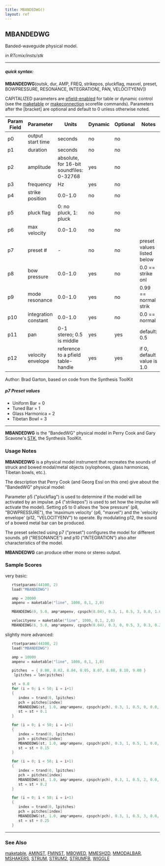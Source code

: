```yaml
---
title: MBANDEDWG()
layout: ref
---
```


## MBANDEDWG

Banded-waveguide physical model.

*in RTcmix/insts/stk*  
  

-----

##### quick syntax:

**MBANDEDWG**(outsk, dur, AMP, FREQ, strikepos, pluckflag, maxvel,
preset, BOWPRESSURE, RESONANCE, INTEGRATION\[, PAN, VELOCITYENV\])

CAPITALIZED parameters are [pfield-enabled](pfield-enabled.html) for
table or dynamic control (see the
[maketable](../scorefile/maketable.html) or
[makeconnection](../scorefile/makeconnection.html) scorefile
commands). Parameters after the \[bracket\] are optional and default to
0 unless otherwise noted.


Param Field	| Parameter | Units | Dynamic | Optional | Notes
----------- | --------- | ----- | -------- | --------- | ---------
p0 | output start time | seconds | no | no | 
p1 | duration | seconds | no | no | 
p2 | amplitude | absolute, for 16-bit soundfiles: 0-32768 | yes | no | 
p3 | frequency | Hz | yes | no | 
p4 | strike position | 0.0-1.0 | no | no | 
p5 | pluck flag | 0: no pluck, 1: pluck | no | no | 
p6 | max velocity | 0.0-1.0 | no | no | 
p7 | preset # |  -  | no | no | preset values listed below
p8 | bow pressure | 0.0-1.0 | yes | no | 0.0 == strike onl | 
p9 | mode resonance | 0.0-1.0 | yes | no | 0.99 == normal strik | 
p10 | integration constant | 0.0-1.0 | yes | no | 0.0 == normal | 
p11 | pan | 0-1 stereo; 0.5 is middle | yes | yes | default: 0.5 | 
p12 | velocity envelope | reference to a pfield table-handle | yes | yes | if 0, default value is 1.0 | 

   Author:  Brad Garton, based on code from the Synthesis ToolKit

  
##### p7 Preset values

- Uniform Bar = 0
- Tuned Bar = 1
- Glass Harmonica = 2
- Tibetan Bowl = 3

-----

  
**MBANDEDWG** is the "BandedWG" physical model in Perry Cook and Gary
Scavone's [STK](http://www.cs.princeton.edu/~prc/NewWork.php#STK), the
Synthesis ToolKit.

### Usage Notes

**MBANDEDWG** is a physical model instrument that recreates the sounds
of struck and bowed modal/metal objects (xylophones, glass harmonicas,
Tibetan bowls, etc.).

The description that Perry Cook (and Georg Essl on this one) give about
the "BandedWG" physical model:

Parameter p5 ("pluckflag") is used to determine if the model will be
activated by an impulse. p4 ("strikepos") is used to set how the impulse
will activate the model). Setting p5 to 0 allows the 'bow pressure' (p8,
"BOWPRESSURE"), the 'maximum velocity' (p6, "maxvel") and the 'velocity
envelope' (p12, "VELOCITYENV") to operate. By modulating p12, the sound
of a bowed metal bar can be produced.

The preset selected using p7 ("preset") configures the model for
different sounds. p9 ("RESONANCE") and p10 ("INTEGRATION") also alter
characteristics of the model.

**MBANDEDWG** can produce other mono or stereo output.

### Sample Scores

very basic:

```cpp
   rtsetparams(44100, 2)
   load("MBANDEDWG")

   amp = 20000
   ampenv = maketable("line", 1000, 0,1, 2,0)

   MBANDEDWG(0, 5.0, amp*ampenv, cpspch(8.04), 0.3, 1, 0.5, 3, 0.0, 1.0, 0.0)

   velocityenv = maketable("line", 1000, 0,1, 2,0)
   MBANDEDWG(6, 5.0, amp*ampenv, cpspch(8.04), 0.3, 0, 0.5, 3, 0.3, 0.2, 0.8, 0.5, velocityenv)
```

  
  
slightly more advanced:

```cpp
   rtsetparams(44100, 2)
   load("MBANDEDWG")

   amp = 10000
   ampenv = maketable("line", 1000, 0,1, 1,0)

   pitches  = { 8.00, 8.02, 8.04, 8.05, 8.07, 8.08, 8.10, 9.00 }
    lpitches = len(pitches)

   st = 0.0
   for (i = 0; i < 50; i = i+1)
   {
      index = trand(0, lpitches)
      pch = pitches[index]
      MBANDEDWG(st, 1.0, amp*ampenv, cpspch(pch), 0.3, 1, 0.5, 0, 0.0, 1.0, 0.0, random())
      st = st + 0.1
   }

   for (i = 0; i < 50; i = i+1)
   {
      index = trand(0, lpitches)
      pch = pitches[index]
      MBANDEDWG(st, 1.0, amp*ampenv, cpspch(pch), 0.3, 1, 0.5, 1, 0.0, 1.0, 0.0, random())
      st = st + 0.15
   }

   for (i = 0; i < 50; i = i+1)
   {
      index = trand(0, lpitches)
      pch = pitches[index]
      MBANDEDWG(st, 1.0, amp*ampenv, cpspch(pch), 0.3, 1, 0.5, 2, 0.0, 1.0, 0.0, random())
      st = st + 0.2
   }

   for (i = 0; i < 50; i = i+1)
   {
      index = trand(0, lpitches)
      pch = pitches[index]
      MBANDEDWG(st, 1.0, amp*ampenv, cpspch(pch), 0.3, 1, 0.5, 3, 0.0, 1.0, 0.0, random())
      st = st + 0.25
   }
```

  

-----

### See Also

[maketable](../scorefile/maketable.html), [AMINST](AMINST.html),
[FMINST](FMINST.html), [MBOWED](MBOWED.html), [MMESH2D](MMESH2D.html),
[MMODALBAR](MMODALBAR.html), [MSHAKERS](MSHAKERS.html),
[STRUM](STRUM.html), [STRUM2](STRUM2.html), [STRUMFB](STRUMFB.html),
[WIGGLE](WIGGLE.html)
